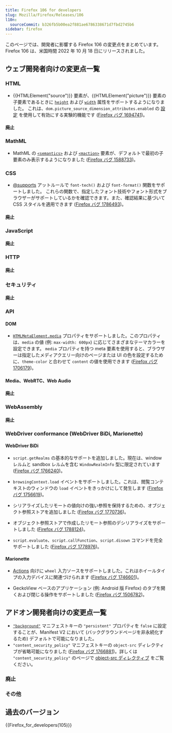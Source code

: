 ```yaml
---
title: Firefox 106 for developers
slug: Mozilla/Firefox/Releases/106
l10n:
  sourceCommit: b326fb5b00ea2f881ae6786338671d7fbd2745b6
sidebar: firefox
---
```


このページでは、開発者に影響する Firefox 106 の変更点をまとめています。Firefox 106 は、米国時間 2022 年 10 月 18 日にリリースされました。

## ウェブ開発者向けの変更点一覧

### HTML

- {{HTMLElement("source")}} 要素が、{{HTMLElement("picture")}} 要素の子要素であるときに [`height`](/ja/docs/Web/HTML/Reference/Elements/source#attr-height) および [`width`](/ja/docs/Web/HTML/Reference/Elements/source#attr-width) 属性をサポートするようになりました。
  これは、`dom.picture_source_dimension_attributes.enabled` の [設定](/ja/docs/Mozilla/Firefox/Experimental_features#height_width_attributes_for_source) を使用して有効にする実験的機能です ([Firefox バグ 1694741](https://bugzil.la/1694741))。

#### 廃止

### MathML

- MathML の [`<semantics>`](/ja/docs/Web/MathML/Reference/Element/semantics) および [`<maction>`](/ja/docs/Web/MathML/Reference/Element/maction) 要素が、デフォルトで最初の子要素のみ表示するようになりました ([Firefox バグ 1588733](https://bugzil.la/1588733))。

### CSS

- [@supports](/ja/docs/Web/CSS/@supports) アットルールで `font-tech()` および `font-format()` 関数をサポートしました。
  これらの関数で、指定したフォント技術やフォント形式をブラウザーがサポートしているかを確認できます。また、確認結果に基づいて CSS スタイルを適用できます ([Firefox バグ 1786493](https://bugzil.la/1786493))。

#### 廃止

### JavaScript

#### 廃止

### HTTP

#### 廃止

### セキュリティ

#### 廃止

### API

#### DOM

- [`HTMLMetaElement.media`](/ja/docs/Web/API/HTMLMetaElement/media) プロパティをサポートしました。このプロパティは、`media` の値 (例: `max-width: 600px`) に応じてさまざまなテーマカラーを設定できます。
  `media` プロパティを持つ meta 要素を使用すると、ブラウザーは指定したメディアクエリー向けのページまたは UI の色を設定するために、`theme-color` と合わせて `content` の値を使用できます ([Firefox バグ 1706179](https://bugzil.la/1706179))。

#### Media、WebRTC、Web Audio

#### 廃止

### WebAssembly

#### 廃止

### WebDriver conformance (WebDriver BiDi, Marionette)

#### WebDriver BiDi

- `script.getRealms` の基本的なサポートを追加しました。現在は、window レルムと sandbox レルムを含む `WindowRealmInfo` 型に限定されています ([Firefox バグ 1766240](https://bugzil.la/1766240))。

- `browsingContext.load` イベントをサポートしました。これは、閲覧コンテキストのウィンドウの `load` イベントをきっかけにして発生します ([Firefox バグ 1756619](https://bugzil.la/1756619))。

- シリアライズしたリモートの値向けの強い参照を保持するための、オブジェクト参照ストアを追加しました ([Firefox バグ 1770736](https://bugzil.la/1770736))。

- オブジェクト参照ストアで作成したリモート参照のデシリアライズをサポートしました ([Firefox バグ 1788124](https://bugzil.la/1788124))。

- `script.evaluate`、`script.callFunction`、`script.disown` コマンドを完全サポートしました ([Firefox バグ 1778976](https://bugzil.la/1778976))。

#### Marionette

- [Actions](https://w3c.github.io/webdriver/webdriver-spec.html#actions) 向けに `wheel` 入力ソースをサポートしました。これはホイールタイプの入力デバイスに関連づけられます ([Firefox バグ 1746601](https://bugzil.la/1746601))。

- GeckoView ベースのアプリケーション (例: Android 版 Firefox) のタブを開くおよび閉じる操作をサポートしました ([Firefox バグ 1506782](https://bugzil.la/1506782))。

## アドオン開発者向けの変更点一覧

- [`"background"`](/ja/docs/Mozilla/Add-ons/WebExtensions/manifest.json/background) マニフェストキーの `"persistent"` プロパティを `false` に設定することが、Manifest V2 において (バックグラウンドページを非永続化するため) デフォルトで可能になりました。
- `"content_security_policy"` マニフェストキーの `object-src` ディレクティブが省略可能になりました ([Firefox バグ 1766881](https://bugzil.la/1766881))。詳しくは `"content_security_policy"` のページで [object-src ディレクティブ](/ja/docs/Mozilla/Add-ons/WebExtensions/manifest.json/content_security_policy#object-src_directive) をご覧ください。

### 廃止

### その他

## 過去のバージョン

{{Firefox_for_developers(105)}}
